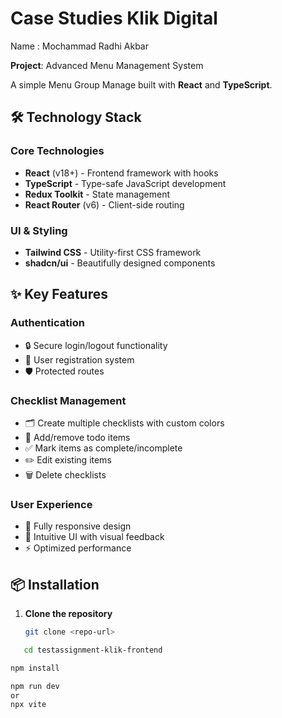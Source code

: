 # Case Studies Klik Digital

Name : Mochammad Radhi Akbar

**Project**: Advanced Menu Management System

A simple Menu Group Manage built with **React** and **TypeScript**.

## 🛠️ Technology Stack

### Core Technologies

- **React** (v18+) - Frontend framework with hooks
- **TypeScript** - Type-safe JavaScript development
- **Redux Toolkit** - State management
- **React Router** (v6) - Client-side routing

### UI & Styling

- **Tailwind CSS** - Utility-first CSS framework
- **shadcn/ui** - Beautifully designed components

## ✨ Key Features

### Authentication

- 🔒 Secure login/logout functionality
- 👤 User registration system
- 🛡️ Protected routes

### Checklist Management

- 🗂️ Create multiple checklists with custom colors
- 📝 Add/remove todo items
- ✅ Mark items as complete/incomplete
- ✏️ Edit existing items
- 🗑️ Delete checklists

### User Experience

- 📱 Fully responsive design
- 🎨 Intuitive UI with visual feedback
- ⚡ Optimized performance

## 📦 Installation

1. **Clone the repository**
   ```bash
   git clone <repo-url>
   ```

```bash
   cd testassignment-klik-frontend
```

```bash
npm install
```

```bash
npm run dev
or
npx vite
```
